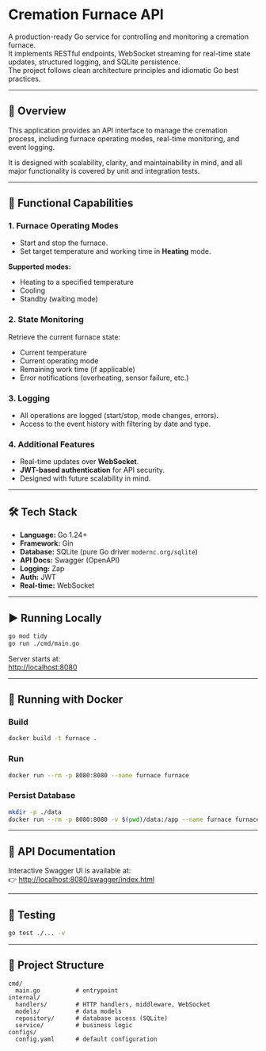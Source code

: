 # Cremation Furnace API

A production-ready Go service for controlling and monitoring a cremation furnace.  
It implements RESTful endpoints, WebSocket streaming for real-time state updates, structured logging, and SQLite persistence.  
The project follows clean architecture principles and idiomatic Go best practices.

---

## 📖 Overview

This application provides an API interface to manage the cremation process, including furnace operating modes, real-time monitoring, and event logging.

It is designed with scalability, clarity, and maintainability in mind, and all major functionality is covered by unit and integration tests.

---

## 🔧 Functional Capabilities

### 1. Furnace Operating Modes
- Start and stop the furnace.
- Set target temperature and working time in **Heating** mode.

**Supported modes:**
- Heating to a specified temperature
- Cooling
- Standby (waiting mode)

### 2. State Monitoring
Retrieve the current furnace state:
- Current temperature
- Current operating mode
- Remaining work time (if applicable)
- Error notifications (overheating, sensor failure, etc.)

### 3. Logging
- All operations are logged (start/stop, mode changes, errors).
- Access to the event history with filtering by date and type.

### 4. Additional Features
- Real-time updates over **WebSocket**.
- **JWT-based authentication** for API security.
- Designed with future scalability in mind.

---

## 🛠️ Tech Stack

- **Language:** Go 1.24+
- **Framework:** Gin
- **Database:** SQLite (pure Go driver `modernc.org/sqlite`)
- **API Docs:** Swagger (OpenAPI)
- **Logging:** Zap
- **Auth:** JWT
- **Real-time:** WebSocket

---

## ▶️ Running Locally

```bash
go mod tidy
go run ./cmd/main.go
```

Server starts at:  
<http://localhost:8080>

---

## 🐳 Running with Docker

### Build

```bash
docker build -t furnace .
```

### Run

```bash
docker run --rm -p 8080:8080 --name furnace furnace
```

### Persist Database

```bash
mkdir -p ./data
docker run --rm -p 8080:8080 -v $(pwd)/data:/app --name furnace furnace
```

---

## 📖 API Documentation

Interactive Swagger UI is available at:  
👉 <http://localhost:8080/swagger/index.html>

---

## 🧪 Testing

```bash
go test ./... -v
```

---

## 📂 Project Structure

```
cmd/
  main.go          # entrypoint
internal/
  handlers/        # HTTP handlers, middleware, WebSocket
  models/          # data models
  repository/      # database access (SQLite)
  service/         # business logic
configs/
  config.yaml      # default configuration
```




